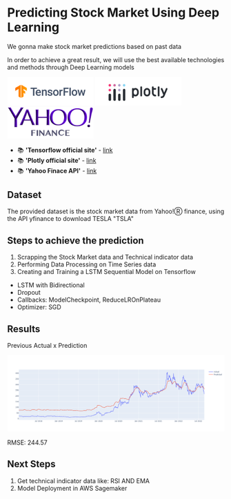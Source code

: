 # Predicting Stock Market Using Deep Learning

We gonna make stock market predictions based on past data

In order to achieve a great result, we will use the best available technologies and methods through Deep Learning models

<p float="left"> 
<img src="https://github.com/HudsonBarroso/stock-market-prediction/raw/main/images/tensorflow_logo.png" width="200">
<img src="https://github.com/HudsonBarroso/stock-market-prediction/raw/main/images/plotly_logo.png" width="200">
<img src="https://github.com/HudsonBarroso/stock-market-prediction/raw/main/images/yahoo_finance_Logo.png" width="200">
</p>

- 📚 **'Tensorflow official site'** - [link](https://www.tensorflow.org/)
- 📚 **'Plotly official site'** - [link](https://plotly.com//)
- 📚 **'Yahoo Finace API'** - [link](https://pypi.org/project/yfinance/)

## Dataset
The provided dataset is the stock market data from Yahoo!Ⓡ finance, using the API yfinance to download TESLA "TSLA"

## Steps to achieve the prediction

1. Scrapping the Stock Market data and Technical indicator data
2. Performing Data Processing on Time Series data
3. Creating and Training a LSTM Sequential Model on Tensorflow
  - LSTM with Bidirectional
  - Dropout
  - Callbacks: ModelCheckpoint, ReduceLROnPlateau
  - Optimizer: SGD


## Results
Previous Actual x Prediction

<img src="https://github.com/HudsonBarroso/stock-market-prediction/raw/main/images/tesla_result.png" width="600">

RMSE: 244.57

## Next Steps
1. Get technical indicator data like: RSI AND EMA
2. Model Deployment in AWS Sagemaker
